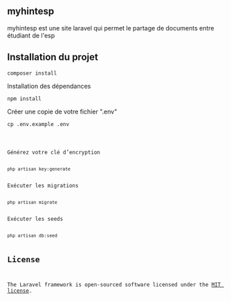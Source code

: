 ## myhintesp
myhintesp est une site laravel qui permet le partage de documents entre étudiant de l'esp 

<h2> Installation du projet</h2>
<code>composer install</code>

<p>Installation des dépendances</p>
<code>npm install</code>

<p>Créer une copie de votre fichier ".env"</p>
<code>cp .env.example .env</p>

<p>Générez votre clé d’encryption</p>
<code>php artisan key:generate</code>

<p>Exécuter les migrations</p>
<code>php artisan migrate</code>

<p>Exécuter les seeds</p>
<code>php artisan db:seed</code>



## License

The Laravel framework is open-sourced software licensed under the [MIT license](https://opensource.org/licenses/MIT).
